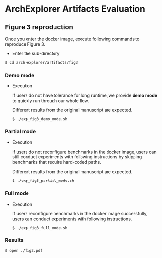 # ArchExplorer Artifacts Evaluation
	
## Figure 3 reproduction

Once you enter the docker image, execute following commands to reproduce Figure 3.

- Enter the sub-directory
```bash
$ cd arch-explorer/artifacts/fig3
```

### **Demo mode**

- Execution

    If users do not have tolerance for long runtime, we provide **demo mode** to quickly run through our whole flow.

    Different results from the original manuscript are expected.

	```bash
	$ ./exp_fig3_demo_mode.sh
	```

### **Partial mode**

- Execution

    If users do not reconfigure benchmarks in the docker image, users can still conduct experiments with following instructions by skipping benchmarks that require hard-coded paths.

	Different results from the original manuscript are expected.
	```bash
	$ ./exp_fig3_partial_mode.sh
	```

### **Full mode**

- Execution

    If users reconfigure benchmarks in the docker image successfully, users can conduct experiments with following instructions.

	```bash
	$ ./exp_fig3_full_mode.sh
	```

### Results
```
$ open ./fig3.pdf
```
